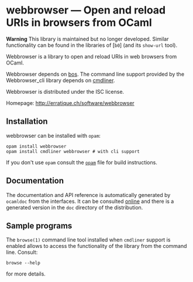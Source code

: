 webbrowser — Open and reload URIs in browsers from OCaml
========================================================

**Warning** This library is maintained but no longer developed.  Similar
functionality can be found in the libraries of [`b0`] (and its
`show-url` tool).

Webbrowser is a library to open and reload URIs in web browsers from
OCaml.

Webbrowser depends on [bos][bos]. The command line support provided by
the Webbrowser_cli library depends on [cmdliner][cmdliner].

Webbrowser is distributed under the ISC license. 

[bos]: http://erratique.ch/software/bos
[cmdliner]: http://erratique.ch/software/cmdliner
[b0]: http://erratique.ch/software/b0

Homepage: <http://erratique.ch/software/webbrowser>

## Installation

webbrowser can be installed with `opam`:

    opam install webbrowser
    opam install cmdliner webbrowser # with cli support 

If you don't use `opam` consult the [`opam`](opam) file for build
instructions.

## Documentation

The documentation and API reference is automatically generated by
`ocamldoc` from the interfaces. It can be consulted [online][doc]
and there is a generated version in the `doc` directory of the
distribution.

[doc]: http://erratique.ch/software/webbrowser/doc

## Sample programs

The `browse(1)` command line tool installed when `cmdliner` support
is enabled allows to access the functionality of the library
from the command line. Consult:
```
browse --help
```
for more details.
